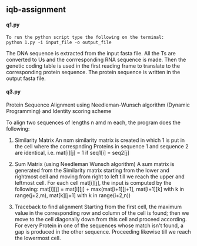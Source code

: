   ## iqb-assignment

  #### q1.py
    To run the python script type the following on the terminal:
    python 1.py -i input_file -o output_file
The DNA sequence is extracted from the input fasta file. All the Ts are converted to Us and the corrresponding RNA sequence is                 made. Then the genetic coding table is used in the first reading frame to translate to the corresponding protein sequence. The protein sequence is written in the output fasta file.
   

#### q3.py
Protein Sequence Alignment using Needleman-Wunsch algorithm (Dynamic Programming) and Identity scoring scheme

To align two sequences of lengths n amd m each, the program does the following:

1. Similarity Matrix
An nxm similarity matrix is created in which 1 is put in the cell where the correspnding Proteins in sequence 1 and sequence 2 are identical, i.e. 
mat[i][j] = 1 if seq1[i] = seq2[j]

2. Sum Matrix (using Needleman Wunsch algorithm)
A sum matrix is generated from the Similarity matrix starting from the lower and rightmost cell and moving from right to left till we reach the upper and leftmost cell. For each cell mat[i][j], the input is computed by the following:
mat[i][j] = mat[i][j] + max(mat[i+1][j+1], mat[i+1][k] with k in range(j+2,m), mat[k][j+1] with k in range(i+2,n))

3. Traceback to find alignment
Starting from the first cell, the maximum value in the corresponding row and column of the cell is found; then we move to the cell diagonally down from this cell and proceed according. For every Protein in one of the sequences whose match isn't found, a gap is produced in the other sequence. Proceeding likewise till we reach the lowermost cell.

